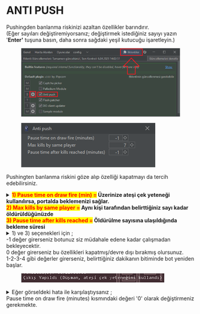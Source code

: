 # ANTI PUSH

Pushingden banlanma riskinizi azaltan özellikler barındırır.\
(Eğer sayıları değiştiremiyorsanız; değiştirmek istediğiniz sayıyı yazın '**Enter'** tuşuna basın, daha sonra sağdaki yeşil kutucuğu işaretleyin.)

<figure><img src="../../.gitbook/assets/image (231).png" alt=""><figcaption></figcaption></figure>

<figure><img src="../../.gitbook/assets/antipush.png" alt=""><figcaption></figcaption></figure>

Pushingten banlanma riskini göze alıp özelliği kapatmayı da tercih edebilirsiniz.

<details>

<summary><mark style="color:red;"><strong>1) Pause time on draw fire (min) =</strong></mark><strong> Üzerinize ateşi çek yeteneği kullanılırsa, portalda beklemenizi sağlar.</strong>                           <br><mark style="color:red;"><strong>2) Max kills by same player =</strong></mark><strong> Aynı kişi tarafından belirttiğiniz sayı kadar öldürüldüğünüzde</strong><br><mark style="color:red;"><strong>3) Pause time after kills reached =</strong></mark><strong> Öldürülme sayısına ulaşıldığında bekleme süresi</strong></summary>



</details>

<details>

<summary>1) ve 3) seçenekleri için ;<br>-1 değer girerseniz botunuz siz müdahale edene kadar çalışmadan bekleyecektir.<br>0 değer girerseniz bu özellikleri kapatmış/devre dışı bırakmış olursunuz.<br>1-2-3-4 gibi değerler girerseniz, belirttiğiniz dakikanın bitiminde bot yeniden başlar.</summary>



</details>

<figure><img src="../../.gitbook/assets/atescek.png" alt=""><figcaption></figcaption></figure>

<details>

<summary>Eğer görseldeki hata ile karşılaştıysanız ; <br>Pause time on draw fire (minutes) kısmındaki değeri '0' olarak değiştirmeniz gerekmekte.</summary>



</details>
